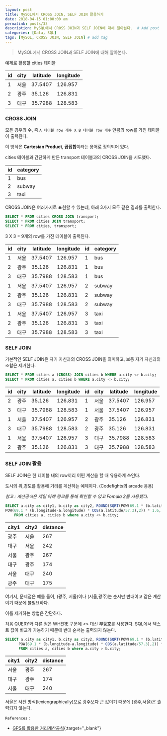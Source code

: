 ```yaml
---
layout: post
title: MySQL에서 CROSS JOIN, SELF JOIN 활용하기
date: 2018-04-15 01:00:00 am
permalink: posts/33
description: MySQL에서 CROSS JOIN과 SELF JOIN에 대해 알아본다.  # Add post description (optional)
categories: [Data, SQL]
tags: [MySQL, CROSS JOIN, SELF JOIN] # add tag
---
```


> MySQL에서 CROSS JOIN과 SELF JOIN에 대해 알아본다.

예제로 활용할 cities 테이블

| id | city   | latitude | longitude |
|----|--------|----------|-----------|
|  1 | 서울   |  37.5407 |   126.957 |
|  2 | 광주   |   35.126 |   126.831 |
|  3 | 대구   |  35.7988 |   128.583 |

### CROSS JOIN

모든 경우의 수, 즉 `A 테이블 row 개수 X B 테이블 row 개수` 만큼의 row를 가진 테이블이 출력된다.

이 방식은 **Cartesian Product, 곱집합**이라는 용어로 정의되어 있다.

cities 테이블과 간단하게 만든 transport 테이블과의 CROSS JOIN을 시도했다.

| id | category |
|----|----------|
|  1 | bus      |
|  2 | subway   |
|  3 | taxi     |

CROSS JOIN은 여러가지로 표현할 수 있는데, 아래 3가지 모두 같은 결과를 출력한다.

``` sql
SELECT * FROM cities CROSS JOIN transport;
SELECT * FROM cities JOIN transport;
SELECT * FROM cities, transport;
```

3 X 3 = 9개의 row를 가진 테이블이 출력된다.

| id | city   | latitude | longitude | id | category |
|----|--------|----------|-----------|----|----------|
|  1 | 서울   |  37.5407 |   126.957 |  1 | bus      |
|  2 | 광주   |   35.126 |   126.831 |  1 | bus      |
|  3 | 대구   |  35.7988 |   128.583 |  1 | bus      |
|  1 | 서울   |  37.5407 |   126.957 |  2 | subway   |
|  2 | 광주   |   35.126 |   126.831 |  2 | subway   |
|  3 | 대구   |  35.7988 |   128.583 |  2 | subway   |
|  1 | 서울   |  37.5407 |   126.957 |  3 | taxi     |
|  2 | 광주   |   35.126 |   126.831 |  3 | taxi     |
|  3 | 대구   |  35.7988 |   128.583 |  3 | taxi     |

### SELF JOIN

기본적인 SELF JOIN은 자기 자신과의 CROSS JOIN을 의미하고, 보통 자기 자신과의 조합은 제거한다.

``` sql
SELECT * FROM cities a (CROSS) JOIN cities b WHERE a.city <> b.city;
SELECT * FROM cities a, cities b WHERE a.city <> b.city;
```

| id | city   | latitude | longitude | id | city   | latitude | longitude |
|----|--------|----------|-----------|----|--------|----------|-----------|
|  2 | 광주   |   35.126 |   126.831 |  1 | 서울   |  37.5407 |   126.957 |
|  3 | 대구   |  35.7988 |   128.583 |  1 | 서울   |  37.5407 |   126.957 |
|  1 | 서울   |  37.5407 |   126.957 |  2 | 광주   |   35.126 |   126.831 |
|  3 | 대구   |  35.7988 |   128.583 |  2 | 광주   |   35.126 |   126.831 |
|  1 | 서울   |  37.5407 |   126.957 |  3 | 대구   |  35.7988 |   128.583 |
|  2 | 광주   |   35.126 |   126.831 |  3 | 대구   |  35.7988 |   128.583 |

### SELF JOIN 활용

SELF JOIN은 한 테이블 내의 row끼리 어떤 계산을 할 때 유용하게 쓰인다.

도시의 위,경도를 활용해 거리를 계산하는 예제이다. (Codefights의 arcade 응용)

*참고 : 계산공식은 제일 아래 링크를 통해 확인할 수 있고 Fomula 2를 사용했다.*

``` sql
SELECT a.city as city1, b.city as city2, ROUND(SQRT(POW(69.1 * (b.latitude-a.latitude),2) + 
POW(69.1 * (b.longitude-a.longitude) * COS(a.latitude/57.3),2)) * 1.6, 0) as distance  
    FROM cities a, cities b where a.city <> b.city;
```

| city1  | city2  | distance |
|--------|--------|----------|
| 광주   | 서울   |      267 |
| 대구   | 서울   |      242 |
| 서울   | 광주   |      267 |
| 대구   | 광주   |      174 |
| 서울   | 대구   |      240 |
| 광주   | 대구   |      175 |

여기서, 문제점은 예를 들어, (광주, 서울)이나 (서울,광주)는 순서만 반대이고 같은 계산이기 때문에 불필요하다. 

이를 제거하는 방법은 간단하다.

처음 QUERY와 다른 점은 WHERE 구문에 <> 대신 **부등호**를 사용한다. SQL에서 텍스트 값이 비교가 가능하기 때문에 반대 순서는 출력되지 않는다.

``` sql
SELECT a.city as city1, b.city as city2, ROUND(SQRT(POW(69.1 * (b.latitude-a.latitude),2) + 
      POW(69.1 * (b.longitude-a.longitude) * COS(a.latitude/57.3),2)) * 1.6, 0) as distance  
      FROM cities a, cities b where a.city > b.city;
```

| city1  | city2  | distance |
|--------|--------|----------|
| 서울   | 광주   |   267    |
| 대구   | 광주   |   174    |
| 서울   | 대구   |   240    |

서울은 사전 방식(lexicographically)으로 광주보다 큰 값이기 때문에 (광주,서울)은 출력되지 않는다.

`References` : 

* [GPS를 활용한 거리계산공식](http://sijoo.tistory.com/165){:target="_blank"}